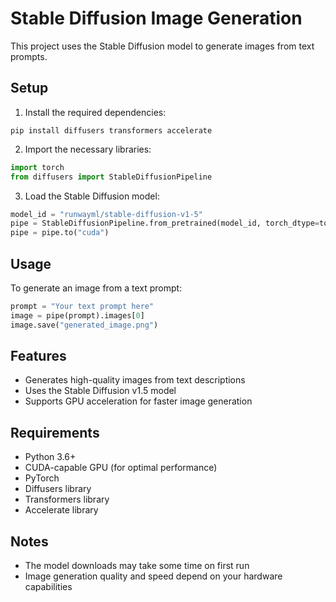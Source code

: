 

# Stable Diffusion Image Generation

This project uses the Stable Diffusion model to generate images from text prompts.

## Setup

1. Install the required dependencies:

```
pip install diffusers transformers accelerate
```

2. Import the necessary libraries:

```python
import torch
from diffusers import StableDiffusionPipeline
```

3. Load the Stable Diffusion model:

```python
model_id = "runwayml/stable-diffusion-v1-5"
pipe = StableDiffusionPipeline.from_pretrained(model_id, torch_dtype=torch.float16)
pipe = pipe.to("cuda")
```

## Usage

To generate an image from a text prompt:

```python
prompt = "Your text prompt here"
image = pipe(prompt).images[0]
image.save("generated_image.png")
```

## Features

- Generates high-quality images from text descriptions
- Uses the Stable Diffusion v1.5 model
- Supports GPU acceleration for faster image generation

## Requirements

- Python 3.6+
- CUDA-capable GPU (for optimal performance)
- PyTorch
- Diffusers library
- Transformers library
- Accelerate library

## Notes

- The model downloads may take some time on first run
- Image generation quality and speed depend on your hardware capabilities

